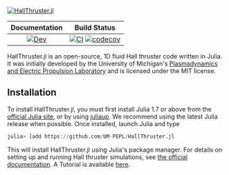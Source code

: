 [![HallThruster.jl](https://raw.githubusercontent.com/UM-PEPL/HallThruster.jl/main/docs/src/assets/banner.svg)](https://um-pepl.github.io/HallThruster.jl/dev)


| **Documentation**                                                               | **Build Status**                                                                                |
|:-------------------------------------------------------------------------------:|:-----------------------------------------------------------------------------------------------:|
| [![Dev](https://img.shields.io/badge/docs-dev-blue.svg)](https://UM-PEPL.github.io/HallThruster.jl/dev) | [![CI](https://github.com/UM-PEPL/HallThruster.jl/actions/workflows/ci.yml/badge.svg)](https://github.com/UM-PEPL/HallThruster.jl/actions/workflows/ci.yml) [![codecov](https://codecov.io/gh/UM-PEPL/HallThruster.jl/branch/main/graph/badge.svg?token=cEoGN49eZp)](https://codecov.io/gh/UM-PEPL/HallThruster.jl)|


HallThruster.jl is an open-source, 1D fluid Hall thruster code written in Julia. It was initially developed by the University of Michigan's [Plasmadynamics and Electric Propulsion Laboratory](https://pepl.engin.umich.edu) and is licensed under the MIT license. 

## Installation

To install HallThruster.jl, you must first install Julia 1.7 or above from the [official Julia site](https://julialang.org/downloads/), or by using [juliaup](https://github.com/JuliaLang/juliaup). We recommend using the latest Julia release when possible. Once installed, launch Julia and type

```julia
julia> ]add https://github.com/UM-PEPL/HallThruster.jl
```

This will install HallThruster.jl using Julia's package manager. For details on setting up and running Hall thruster simulations, see [the official documentation](https://UM-PEPL.github.io/HallThruster.jl/dev). A Tutorial is available [here](https://nbviewer.org/github/UM-PEPL/HallThruster.jl/blob/main/tutorials/HallThrusterTutorial.ipynb).
